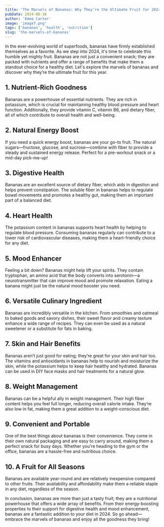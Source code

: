 ```yaml
---
title: 'The Marvels of Bananas: Why They’re the Ultimate Fruit for 2024'
pubDate: 2024-08-16
author: 'Emma Carter'
image: 'image7.png'
tags: ['bananas', 'health', 'nutrition']
slug: 'the-marvels-of-bananas'
---
```


In the ever-evolving world of superfoods, bananas have firmly established themselves as a favorite. As we step into 2024, it's time to celebrate this humble yet mighty fruit. Bananas are not just a convenient snack; they are packed with nutrients and offer a range of benefits that make them a standout choice for a healthy diet. Let's explore the marvels of bananas and discover why they’re the ultimate fruit for this year.

## **1. Nutrient-Rich Goodness**

Bananas are a powerhouse of essential nutrients. They are rich in potassium, which is crucial for maintaining healthy blood pressure and heart function. Additionally, they provide vitamin C, vitamin B6, and dietary fiber, all of which contribute to overall health and well-being.

## **2. Natural Energy Boost**

If you need a quick energy boost, bananas are your go-to fruit. The natural sugars—fructose, glucose, and sucrose—combine with fiber to provide a steady and sustained energy release. Perfect for a pre-workout snack or a mid-day pick-me-up!

## **3. Digestive Health**

Bananas are an excellent source of dietary fiber, which aids in digestion and helps prevent constipation. The soluble fiber in bananas helps to regulate bowel movements and promotes a healthy gut, making them an important part of a balanced diet.

## **4. Heart Health**

The potassium content in bananas supports heart health by helping to regulate blood pressure. Consuming bananas regularly can contribute to a lower risk of cardiovascular diseases, making them a heart-friendly choice for any diet.

## **5. Mood Enhancer**

Feeling a bit down? Bananas might help lift your spirits. They contain tryptophan, an amino acid that the body converts into serotonin—a neurotransmitter that can improve mood and promote relaxation. Eating a banana might just be the natural mood booster you need.

## **6. Versatile Culinary Ingredient**

Bananas are incredibly versatile in the kitchen. From smoothies and oatmeal to baked goods and savory dishes, their sweet flavor and creamy texture enhance a wide range of recipes. They can even be used as a natural sweetener or a substitute for fats in baking.

## **7. Skin and Hair Benefits**

Bananas aren’t just good for eating; they’re great for your skin and hair too. The vitamins and antioxidants in bananas help to nourish and moisturize the skin, while the potassium helps to keep hair healthy and hydrated. Bananas can be used in DIY face masks and hair treatments for a natural glow.

## **8. Weight Management**

Bananas can be a helpful ally in weight management. Their high fiber content helps you feel full longer, reducing overall calorie intake. They’re also low in fat, making them a great addition to a weight-conscious diet.

## **9. Convenient and Portable**

One of the best things about bananas is their convenience. They come in their own natural packaging and are easy to carry around, making them a perfect snack for busy days. Whether you're heading to the gym or the office, bananas are a hassle-free and nutritious choice.

## **10. A Fruit for All Seasons**

Bananas are available year-round and are relatively inexpensive compared to other fruits. Their availability and affordability make them a reliable staple in any diet, regardless of the season.

In conclusion, bananas are more than just a tasty fruit; they are a nutritional powerhouse that offers a wide array of benefits. From their energy-boosting properties to their support for digestive health and mood enhancement, bananas are a fantastic addition to your diet in 2024. So go ahead—embrace the marvels of bananas and enjoy all the goodness they bring!
